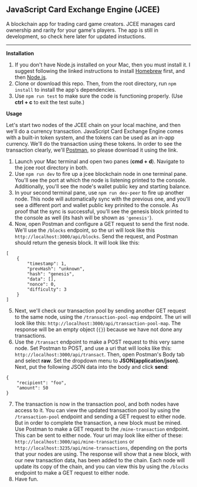 ## JavaScript Card Exchange Engine (JCEE)

A blockchain app for trading card game creators. JCEE manages card ownership and rarity for your game's players. The app is still in development, so check here later for updated instuctions.
___

**Installation**

1. If you don't have Node.js installed on your Mac, then you must install it. I suggest following the linked instructions to install [Homebrew](http://osxdaily.com/2018/03/07/how-install-homebrew-mac-os/) first, and then [Node.js](http://osxdaily.com/2018/06/29/how-install-nodejs-npm-mac/).
2. Clone or download this repo. Then, from the root directory, run `npm install` to install the app's dependencies.
3. Use `npm run test` to make sure the code is functioning properly. (Use **ctrl + c** to exit the test suite.)

**Usage**

Let's start two nodes of the JCEE chain on your local machine, and then we'll do a currency transaction. JavaScript Card Exchange Engine comes with a built-in token system, and the tokens can be used as an in-app currency. We'll do the transaction using these tokens. In order to see the transaction clearly, we'll [Postman](https://www.getpostman.com/products), so please download it using the link.

1. Launch your Mac terminal and open two panes (**cmd + d**). Navigate to the jcee root directory in both.
2. Use `npm run dev` to fire up a jcee blockchain node in one terminal pane. You'll see the port at which the node is listening printed to the console. Additionally, you'll see the node's wallet public key and starting balance.
3. In your second terminal pane, use `npm run dev-peer` to fire up another node. This node will automatically sync with the previous one, and you'll see a different port and wallet public key prinited to the console. As proof that the sync is successful, you'll see the genesis block printed to the console as well (its hash will be shown as `'genesis'`).
4. Now, open Postman and configure a GET request to send the first node. We'll use the `/blocks` endpoint, so the uri will look like this `http://localhost:3000/api/blocks`. Send the request, and Postman should return the genesis block. It will look like this:
```
[
    {
        "timestamp": 1,
        "prevHash": "unknown",
        "hash": "genesis",
        "data": [],
        "nonce": 0,
        "difficulty": 3
    }
]
```
5. Next, we'll check our transaction pool by sending another GET request to the same node, using the `/transaction-pool-map` endpoint. The uri will look like this: `http://localhost:3000/api/transaction-pool-map`. The response will be an empty object (`{}`) because we have not done any transactions.
6. Use the `/transact` endpoint to make a POST request to this very same node. Set Postman to POST, and use a uri that will looks like this: `http://localhost:3000/api/transact`. Then, open Postman's Body tab and select **raw**. Set the dropdown menu to **JSON(application/json)**. Next, put the following JSON data into the body and click **send**:
```
{
	"recipient": "foo",
	"amount": 50
}
```
7. The transaction is now in the transaction pool, and both nodes have access to it. You can view the updated transaction pool by using the `/transaction-pool` endpoint and sending a GET request to either node. But in order to complete the transaction, a new block must be mined. Use Postman to make a GET request to the `/mine-transaction` endpoint. This can be sent to either node. Your uri may look like either of these: `http://localhost:3000/api/mine-transactions` or `http://localhost:3235/api/mine-transactions`, depending on the ports that your nodes are using. The response will show that a new block, with our new transaction data, has been added to the chain. Each node will update its copy of the chain, and you can view this by using the `/blocks` endpoint to make a GET request to either node.
8. Have fun.